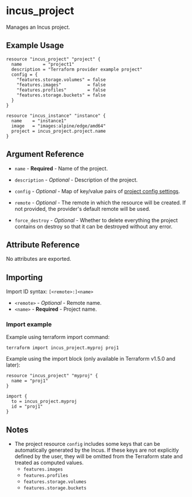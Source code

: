 # incus_project

Manages an Incus project.

## Example Usage

```hcl
resource "incus_project" "project" {
  name        = "project1"
  description = "Terraform provider example project"
  config = {
    "features.storage.volumes" = false
    "features.images"          = false
    "features.profiles"        = false
    "features.storage.buckets" = false
  }
}

resource "incus_instance" "instance" {
  name    = "instance1"
  image   = "images:alpine/edge/amd64"
  project = incus_project.project.name
}
```

## Argument Reference

* `name` - **Required** - Name of the project.

* `description` - *Optional* - Description of the project.

* `config` - *Optional* - Map of key/value pairs of [project config settings](https://linuxcontainers.org/incus/docs/main/reference/projects/).

* `remote` - *Optional* - The remote in which the resource will be created. If
  not provided, the provider's default remote will be used.

* `force_destroy` - *Optional* - Whether to delete everything the project contains on destroy so that it can be destroyed without any error.

## Attribute Reference

No attributes are exported.

## Importing

Import ID syntax: `[<remote>:]<name>`

* `<remote>` - *Optional* - Remote name.
* `<name>` - **Required** - Project name.

### Import example

Example using terraform import command:

```shell
terraform import incus_project.myproj proj1
```

Example using the import block (only available in Terraform v1.5.0 and later):

```hcl
resource "incus_project" "myproj" {
  name = "proj1"
}

import {
  to = incus_project.myproj
  id = "proj1"
}
```

## Notes

* The project resource `config` includes some keys that can be automatically generated by the Incus.
  If these keys are not explicitly defined by the user, they will be omitted from the Terraform
  state and treated as computed values.
  * `features.images`
  * `features.profiles`
  * `features.storage.volumes`
  * `features.storage.buckets`
